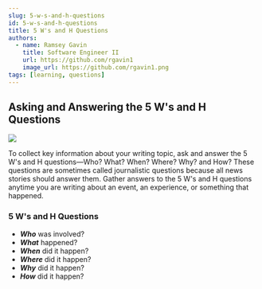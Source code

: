 ```yaml
---
slug: 5-w-s-and-h-questions
id: 5-w-s-and-h-questions
title: 5 W's and H Questions
authors:
  - name: Ramsey Gavin
    title: Software Engineer II
    url: https://github.com/rgavin1
    image_url: https://github.com/rgavin1.png
tags: [learning, questions]
---
```


## Asking and Answering the 5 W's and H Questions

![](https://cdn.pixabay.com/photo/2019/06/28/20/40/questions-4304978_960_720.jpg)

To collect key information about your writing topic, ask and answer the 5 W's and H questions—Who? What? When? Where? Why? and How? These questions are sometimes called journalistic questions because all news stories should answer them. Gather answers to the 5 W's and H questions anytime you are writing about an event, an experience, or something that happened.

### 5 W's and H Questions
- ***Who*** was involved?
- ***What*** happened?
- ***When*** did it happen?
- ***Where*** did it happen?
- ***Why*** did it happen?
- ***How*** did it happen?